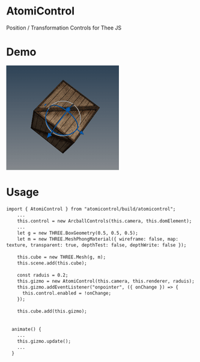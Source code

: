 # AtomiControl
Position / Transformation Controls for Thee JS

# Demo
![](https://github.com/atomicra/AtomiControl/blob/main/AtomiControlSmall.gif)

# Usage
```...
import { AtomiControl } from "atomicontrol/build/atomicontrol";
    ...
    this.control = new ArcballControls(this.camera, this.domElement);
    ...
    let g = new THREE.BoxGeometry(0.5, 0.5, 0.5);
    let m = new THREE.MeshPhongMaterial({ wireframe: false, map: texture, transparent: true, depthTest: false, depthWrite: false });

    this.cube = new THREE.Mesh(g, m);
    this.scene.add(this.cube);

    const raduis = 0.2;
    this.gizmo = new AtomiControl(this.camera, this.renderer, raduis);
    this.gizmo.addEventListener("onpointer", ({ onChange }) => {
      this.control.enabled = !onChange;
    });

    this.cube.add(this.gizmo);

    
  animate() {
    ...
    this.gizmo.update();
    ...
  }
```